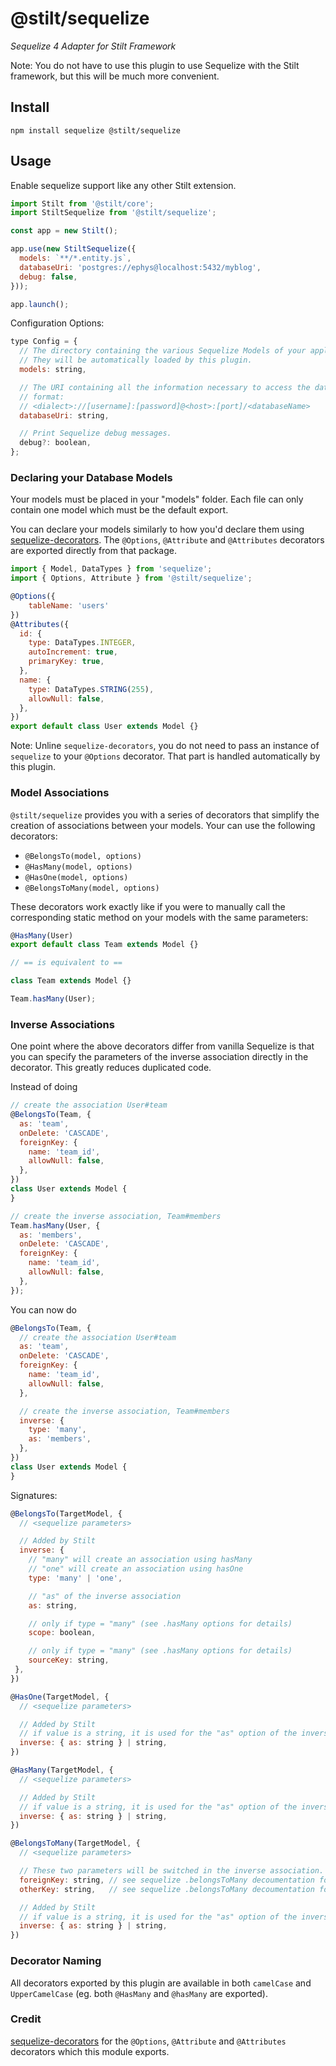 # @stilt/sequelize

_Sequelize 4 Adapter for Stilt Framework_

Note: You do not have to use this plugin to use Sequelize with the Stilt framework,
but this will be much more convenient.

## Install

`npm install sequelize @stilt/sequelize`

## Usage

Enable sequelize support like any other Stilt extension.

```javascript
import Stilt from '@stilt/core';
import StiltSequelize from '@stilt/sequelize';

const app = new Stilt();

app.use(new StiltSequelize({
  models: `**/*.entity.js`,
  databaseUri: 'postgres://ephys@localhost:5432/myblog',
  debug: false,
}));

app.launch();
```

Configuration Options:

```javascript
type Config = {
  // The directory containing the various Sequelize Models of your application
  // They will be automatically loaded by this plugin.
  models: string,

  // The URI containing all the information necessary to access the database.
  // format:
  // <dialect>://[username]:[password]@<host>:[port]/<databaseName>
  databaseUri: string,

  // Print Sequelize debug messages.
  debug?: boolean,
};
```

### Declaring your Database Models

Your models must be placed in your "models" folder. Each file can only contain one model which must be the default export.

You can declare your models similarly to how you'd declare them using [sequelize-decorators](https://www.npmjs.com/package/sequelize-decorators). The `@Options`, `@Attribute` and `@Attributes` decorators are exported directly from that package.

```javascript
import { Model, DataTypes } from 'sequelize';
import { Options, Attribute } from '@stilt/sequelize';

@Options({
    tableName: 'users'
})
@Attributes({
  id: {
    type: DataTypes.INTEGER,
    autoIncrement: true,
    primaryKey: true,
  },
  name: {
    type: DataTypes.STRING(255),
    allowNull: false,
  },
})
export default class User extends Model {}
```

Note: Unline `sequelize-decorators`, you do not need to pass an instance of `sequelize` to your
`@Options` decorator. That part is handled automatically by this plugin.

### Model Associations

`@stilt/sequelize` provides you with a series of decorators that simplify the creation of associations between your models. Your can use the following decorators:

- `@BelongsTo(model, options)`
- `@HasMany(model, options)`
- `@HasOne(model, options)`
- `@BelongsToMany(model, options)`

These decorators work exactly like if you were to manually call the corresponding static method on your models with the same parameters:

```javascript
@HasMany(User)
export default class Team extends Model {}

// == is equivalent to ==

class Team extends Model {}

Team.hasMany(User);
```

### Inverse Associations

One point where the above decorators differ from vanilla Sequelize is that you can specify the parameters of the inverse
association directly in the decorator. This greatly reduces duplicated code.

Instead of doing

```javascript
// create the association User#team
@BelongsTo(Team, {
  as: 'team',
  onDelete: 'CASCADE',
  foreignKey: {
    name: 'team_id',
    allowNull: false,
  },
})
class User extends Model {
}

// create the inverse association, Team#members
Team.hasMany(User, {
  as: 'members',
  onDelete: 'CASCADE',
  foreignKey: {
    name: 'team_id',
    allowNull: false,
  },
});
```

You can now do

```javascript
@BelongsTo(Team, {
  // create the association User#team
  as: 'team',
  onDelete: 'CASCADE',
  foreignKey: {
    name: 'team_id',
    allowNull: false,
  },

  // create the inverse association, Team#members
  inverse: {
    type: 'many',
    as: 'members',
  },
})
class User extends Model {
}
```

Signatures:

```javascript
@BelongsTo(TargetModel, {
  // <sequelize parameters>

  // Added by Stilt
  inverse: {
    // "many" will create an association using hasMany
    // "one" will create an association using hasOne
    type: 'many' | 'one',

    // "as" of the inverse association
    as: string,

    // only if type = "many" (see .hasMany options for details)
    scope: boolean,

    // only if type = "many" (see .hasMany options for details)
    sourceKey: string,
 },
})

@HasOne(TargetModel, {
  // <sequelize parameters>

  // Added by Stilt
  // if value is a string, it is used for the "as" option of the inverse relation
  inverse: { as: string } | string,
})

@HasMany(TargetModel, {
  // <sequelize parameters>

  // Added by Stilt
  // if value is a string, it is used for the "as" option of the inverse relation
  inverse: { as: string } | string,
})

@BelongsToMany(TargetModel, {
  // <sequelize parameters>

  // These two parameters will be switched in the inverse association.
  foreignKey: string, // see sequelize .belongsToMany decoumentation for details
  otherKey: string,   // see sequelize .belongsToMany decoumentation for details

  // Added by Stilt
  // if value is a string, it is used for the "as" option of the inverse relation
  inverse: { as: string } | string,
})
```

### Decorator Naming

All decorators exported by this plugin are available in both `camelCase` and `UpperCamelCase` (eg. both `@HasMany` and `@hasMany` are exported).

### Credit

[sequelize-decorators](https://www.npmjs.com/package/sequelize-decorators) for the `@Options`, `@Attribute` and `@Attributes` decorators which this module exports.

